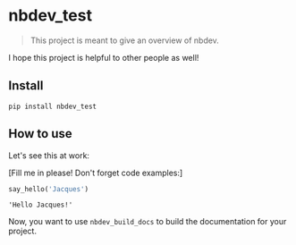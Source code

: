 # nbdev_test
> This project is meant to give an overview of nbdev.


I hope this project is helpful to other people as well!

## Install

`pip install nbdev_test`

## How to use

Let's see this at work: 

[Fill me in please! Don't forget code examples:]

```python
say_hello('Jacques')
```




    'Hello Jacques!'



Now, you want to use `nbdev_build_docs` to build the documentation for your project.
